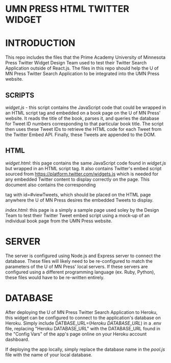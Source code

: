 # UMN PRESS HTML TWITTER WIDGET

# INTRODUCTION
This repo includes the files that the Prime Academy University of Minnesota Press Twitter Widget Design Team used to test their Twitter Search Application outside of React.js.  The files in this repo should help the U of MN Press Twitter Search Application to be integrated into the UMN Press website. 

## SCRIPTS
*widget.js* - this script contains the JavaScript code that could be wrapped in an HTML script tag and embedded on a book page on the U of MN Press' website.  It reads the title of the book, parses it, and queries the database for Tweet ID numbers corresponding to that particular book title.  The script then uses these Tweet IDs to retrieve the HTML code for each Tweet from the Twitter Embed API.  Finally, these Tweets are appended to the DOM.


## HTML
*widget.html*: this page contains the same JavaScript code found in *widget.js* but wrapped in an HTML script tag.  It also contains Twitter's embed script sourced from https://platform.twitter.com/widgets.js which is needed for any embedded Twitter content to display correctly on the page.  This document also contains the corresponding <div> tag with id=#viewTweets, which should be placed on the HTML page anywhere the U of MN Press desires the embedded Tweets to display.  

*index.html*: this page is a simply a sample page used soley by the Design Team to test their Twitter Tweet embed script using a mock-up of an individual book page from the UMN Press website.


# SERVER
The server is configured using Node.js and Express server to connect the database.  These files will likely need to be re-configured to match the parameters of the U of MN Press' local servers.  If these servers are configured using a different programming language (ex. Ruby, Python), these files would have to be re-written entirely.


# DATABASE
After deploying the U of MN Press Twitter Search Application to Heroku, this widget can be configured to connect to the application's database on Heroku.  Simply include DATBASE_URL=(*Heroku DATABASE_URL*) in a .env file, replacing "Heroku DATABASE_URL" with the DATABASE_URL found in the "Config Vars" of the app's page online on your Heroku account dashboard.

If deploying the app locally, simply replace the database name in the *pool.js* file with the name of your local database.
